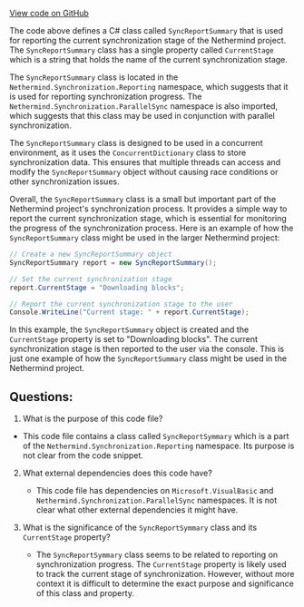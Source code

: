 [View code on GitHub](https://github.com/NethermindEth/nethermind/src/Nethermind/Nethermind.Synchronization/Reporting/SnapshotReport.cs)

The code above defines a C# class called `SyncReportSummary` that is used for reporting the current synchronization stage of the Nethermind project. The `SyncReportSummary` class has a single property called `CurrentStage` which is a string that holds the name of the current synchronization stage.

The `SyncReportSummary` class is located in the `Nethermind.Synchronization.Reporting` namespace, which suggests that it is used for reporting synchronization progress. The `Nethermind.Synchronization.ParallelSync` namespace is also imported, which suggests that this class may be used in conjunction with parallel synchronization.

The `SyncReportSummary` class is designed to be used in a concurrent environment, as it uses the `ConcurrentDictionary` class to store synchronization data. This ensures that multiple threads can access and modify the `SyncReportSummary` object without causing race conditions or other synchronization issues.

Overall, the `SyncReportSummary` class is a small but important part of the Nethermind project's synchronization process. It provides a simple way to report the current synchronization stage, which is essential for monitoring the progress of the synchronization process. Here is an example of how the `SyncReportSummary` class might be used in the larger Nethermind project:

```csharp
// Create a new SyncReportSummary object
SyncReportSummary report = new SyncReportSummary();

// Set the current synchronization stage
report.CurrentStage = "Downloading blocks";

// Report the current synchronization stage to the user
Console.WriteLine("Current stage: " + report.CurrentStage);
```

In this example, the `SyncReportSummary` object is created and the `CurrentStage` property is set to "Downloading blocks". The current synchronization stage is then reported to the user via the console. This is just one example of how the `SyncReportSummary` class might be used in the Nethermind project.
## Questions: 
 1. What is the purpose of this code file?
   - This code file contains a class called `SyncReportSymmary` which is a part of the `Nethermind.Synchronization.Reporting` namespace. Its purpose is not clear from the code snippet.

2. What external dependencies does this code have?
   - This code file has dependencies on `Microsoft.VisualBasic` and `Nethermind.Synchronization.ParallelSync` namespaces. It is not clear what other external dependencies it might have.

3. What is the significance of the `SyncReportSymmary` class and its `CurrentStage` property?
   - The `SyncReportSymmary` class seems to be related to reporting on synchronization progress. The `CurrentStage` property is likely used to track the current stage of synchronization. However, without more context it is difficult to determine the exact purpose and significance of this class and property.